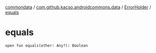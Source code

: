[commondata](../../index.md) / [com.github.kacso.androidcommons.data](../index.md) / [ErrorHolder](index.md) / [equals](.)

# equals

`open fun equals(other: Any?): Boolean`